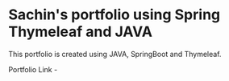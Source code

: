 # Sachin's portfolio using Spring Thymeleaf and JAVA

This portfolio is created using JAVA, SpringBoot and Thymeleaf. 

Portfolio Link - 

